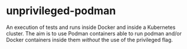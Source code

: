 # unprivileged-podman

An execution of tests and runs inside Docker and inside a Kubernetes cluster.
The aim is to use Podman containers able to run podman and/or Docker containers inside them *without* the use of the privileged flag.
